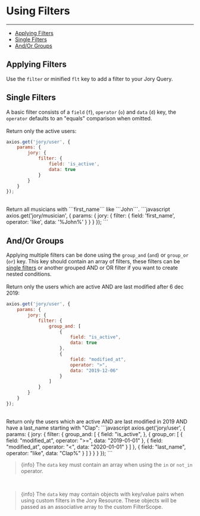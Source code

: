 # Using Filters

---

- [Applying Filters](#applying)
- [Single Filters](#single-filters)
- [And/Or Groups](#groups)

<a name="applying"></a>
## Applying Filters
Use the ```filter``` or minified ```flt``` key to add a filter to your Jory Query.  

<a name="single-filters"></a>
## Single Filters
A basic filter consists of a ```field``` (```f```), ```operator``` (```o```) and ```data``` (```d```) key, the ```operator``` defaults to an "equals" comparison when omitted.  
<br>
Return only the active users:
```javascript
axios.get('jory/user', {
    params: {
        jory: {
            filter: {
                field: 'is_active',
                data: true
            }
        }
    }
});
```
<br>
Return all musicians with ```first_name``` like ```John```.
```javascript
axios.get('jory/musician', {
    params: {
        jory: {
            filter: {
                field: 'first_name',
                operator: 'like',
                data: '%John%'
            }
        }
    }
});
```


<a name="groups"></a>
## And/Or Groups
Applying multiple filters can be done using the ```group_and``` (```and```) or ```group_or``` (```or```) key. This key should contain an array of filters, these filters can be [single filters](#single-filters) or another grouped AND or OR filter if you want to create nested conditions.  
<br>
Return only the users which are active AND are last modified after 6 dec 2019:
```javascript
axios.get('jory/user', {
    params: {
        jory: {
            filter: {
                group_and: [
                    {
                        field: "is_active",
                        data: true
                    },
                    {
                        field: "modified_at",
                        operator: ">",
                        data: "2019-12-06"
                    }
                ]
            }
        }
    }
});
```

<br>
Return only the users which are active AND are last modified in 2019 AND have a last_name starting with "Clap":
```javascript
axios.get('jory/user', {
    params: {
        jory: {
            filter: {
                group_and: [
                    {
                       field: "is_active",
                    },
                    {
                        group_or: [
                            {
                                field: "modified_at",
                                operator: ">=",
                                data: "2019-01-01"
                            },
                            {
                                field: "modified_at",
                                operator: "<",
                                data: "2020-01-01"
                            }
                        ]
                    },
                    {
                        field: "last_name",
                        operator: "like",
                        data: "Clap%"
                    }
                ]
            }
        }
    }
});
```

> {info} The ```data``` key must contain an array when using the ```in``` or ```not_in``` operator.

&nbsp;
> {info} The ```data``` key may contain objects with key/value pairs when using custom filters in the Jory Resource. These objects will be passed as an associative array to the custom FilterScope.
